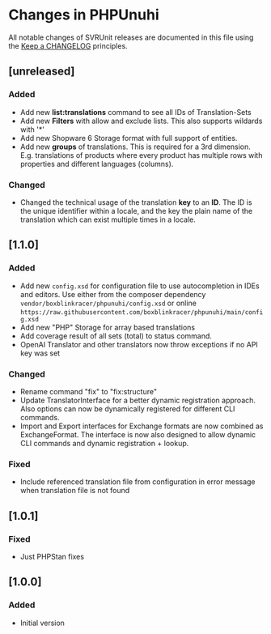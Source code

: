 # Changes in PHPUnuhi

All notable changes of SVRUnit releases are documented in this file
using the [Keep a CHANGELOG](https://keepachangelog.com/) principles.

## [unreleased]

### Added

- Add new **list:translations** command to see all IDs of Translation-Sets
- Add new **Filters** with allow and exclude lists. This also supports wildards with '*'
- Add new Shopware 6 Storage format with full support of entities.
- Add new **groups** of translations. This is required for a 3rd dimension. E.g. translations of products where every product has multiple rows with properties and different languages (columns).

### Changed

- Changed the technical usage of the translation **key** to an **ID**. The ID is the unique identifier within a locale, and the key the plain name of the translation which can exist multiple times in a locale.

## [1.1.0]

### Added

- Add new `config.xsd` for configuration file to use autocompletion in IDEs and editors. Use either from the composer dependency `vendor/boxblinkracer/phpunuhi/config.xsd` or online `https://raw.githubusercontent.com/boxblinkracer/phpunuhi/main/config.xsd`
- Add new "PHP" Storage for array based translations
- Add coverage result of all sets (total) to status command.
- OpenAI Translator and other translators now throw exceptions if no API key was set

### Changed

- Rename command "fix" to "fix:structure"
- Update TranslatorInterface for a better dynamic registration approach. Also options can now be dynamically registered for different CLI commands.
- Import and Export interfaces for Exchange formats are now combined as ExchangeFormat. The interface is now also designed to allow dynamic CLI commands and dynamic registration + lookup.

### Fixed

- Include referenced translation file from configuration in error message when translation file is not found

## [1.0.1]

### Fixed

- Just PHPStan fixes

## [1.0.0]

### Added

- Initial version

